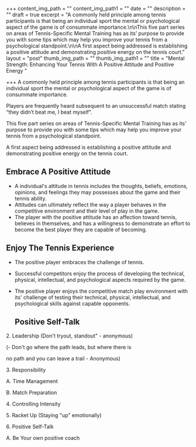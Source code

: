 +++
content_img_path = ""
content_img_path1 = ""
date = ""
description = ""
draft = true
excerpt = "A commonly held principle among tennis participants is that being an individual sport the mental or psychological aspect of the game is of consummate importance.\n\nThis five part series on areas of Tennis-Specific Mental Training has as its’ purpose to provide you with some tips which may help you improve your tennis from a psychological standpoint.\n\nA first aspect being addressed is establishing a positive attitude and demonstrating positive energy on the tennis court."
layout = "post"
thumb_img_path = ""
thumb_img_path1 = ""
title = "Mental Strength: Enhancing Your Tennis With A Positive Attitude and Positive Energy "

+++
A commonly held principle among tennis participants is that being an individual sport the mental or psychological aspect of the game is of consummate importance.

Players are frequently heard subsequent to an unsuccessful match stating “they didn’t beat me, I beat myself”.

This five part series on areas of Tennis-Specific Mental Training has as its’ purpose to provide you with some tips which may help you improve your tennis from a psychological standpoint.

A first aspect being addressed is establishing a positive attitude and demonstrating positive energy on the tennis court.

## Embrace A Positive Attitude

* A individual's attitude in tennis includes the thoughts, beliefs, emotions, opinions, and feelings they may possesses about the game and their tennis ability.
* Attitudes can ultimately reflect the way a player behaves in the competitive environment and their level of play in the game.
* The player with the positive attitude has an affection toward tennis, believes in themselves, and has a willingness to demonstrate an effort to become the best player they are capable of becoming.

## Enjoy The Tennis Experience

* The positive player embraces the challenge of tennis. 
* Successful competitors enjoy the process of developing the technical, physical, intellectual, and psychological aspects required by the game.
* The positive player enjoys the competitive match play environment with its' challenge of testing their technical, physical, intellectual, and psychological skills against capable opponents.   

  ## Positive Self-Talk

2\. Leadership (Don't tryout, standout" - anonymous)

(- Don't go where the path leads, but where there is

no path and you can leave a trail - Anonymous)

3\. Responsibility

A. Time Management

B. Match Preparation

4\. Controlling Intensity

5\. Racket Up (Staying "up" emotionally)

6\. Positive Self-Talk

A. Be Your own positive coach